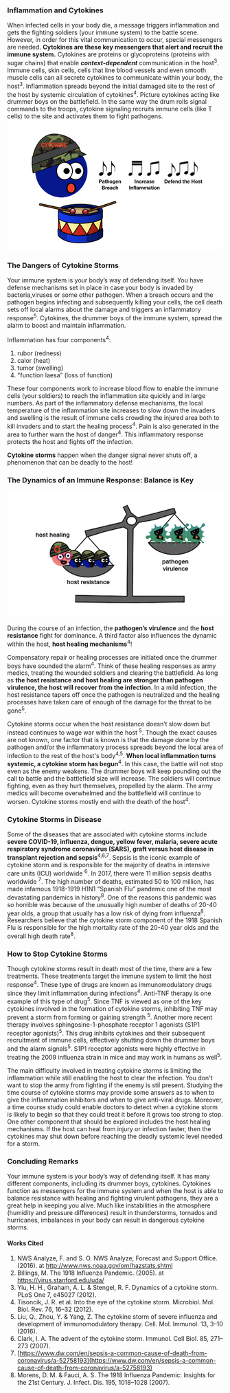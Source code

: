 ﻿


### Inflammation and Cytokines  
  
When infected cells in your body die, a message triggers inflammation and gets the fighting soldiers (your immune system) to the battle scene. However, in order for this vital communication to occur, special messengers are needed. **Cytokines are these key messengers that alert and recruit the immune system.**  Cytokines are proteins or glycoproteins (proteins with sugar chains) that enable ***context-dependent*** communication in the host<sup>3</sup>.   
Immune cells, skin cells, cells that line blood vessels and even smooth muscle cells can all secrete cytokines to communicate within your body, the host<sup>3</sup>. Inflammation spreads beyond the initial damaged site to the rest of the host by systemic circulation of cytokines<sup>4</sup>. 
Picture cytokines acting like drummer boys on the battlefield. In the same way the drum rolls signal commands to the troops, cytokine signaling recruits immune cells (like T cells) to the site and activates them to fight pathogens.  
![Cytokine Storm](./images/cytokine_stormImagessingle.jpeg)
   

### The Dangers of Cytokine Storms 
Your immune system is your body’s way of defending itself. You have defense mechanisms set in place in case your body is invaded by bacteria,viruses or some other pathogen. When a breach occurs and the pathogen begins infecting and subsequently killing your cells, the cell death sets off local alarms about the damage and triggers an inflammatory response<sup>5</sup>. Cytokines, the drummer boys of the immune system, spread the alarm to boost and maintain inflammation. 

Inflammation has four components<sup>4</sup>: 

 1. rubor (redness)
 2. calor (heat)
 3. tumor (swelling)
 4. "function laesa” (loss of function)

 These four components work to increase blood flow to enable the immune cells (your soldiers) to reach the inflammation site quickly and in large numbers.  As part of the inflammatory defense mechanisms, the local temperature of the inflammation site increases to slow down the invaders and swelling is the result of immune cells crowding the injured area both to kill invaders and to start the healing process<sup>4</sup>.  Pain is also generated in the area to further warn the host of danger<sup>4</sup>. This inflammatory response protects the host and fights off the infection. 

**Cytokine storms** happen when the danger signal never shuts off, a phenomenon that can be deadly to the host! 

### The Dynamics of an Immune Response: Balance is Key 

![Balance of Immune Response](./images/cytokine_stormImagesscale.jpeg)

During the course of an infection, the **pathogen’s virulence** and the **host resistance** fight for dominance. A third factor also influences the dynamic within the host, **host healing mechanisms**<sup>4</sup>! 

Compensatory repair or healing processes are initiated once the drummer boys have sounded the alarm<sup>4</sup>. Think of these healing responses as army medics, treating the wounded soldiers and clearing the battlefield. As long as **the host resistance and host healing are stronger than pathogen virulence, the host will recover from the infection**. In a mild infection, the host resistance tapers off once the pathogen is neutralized and the healing processes have taken care of enough of the damage for the threat to be gone<sup>5</sup>.  

Cytokine storms occur when the host resistance doesn’t slow down but instead continues to wage war within the host <sup>5</sup>. Though the exact causes are not known, one factor that is known is that the damage done by the pathogen and/or the inflammatory process spreads beyond the local area of infection to the rest of the host's body<sup>4,5</sup>. **When local inflammation turns systemic, a cytokine storm has begun**<sup>4</sup>. In this case, the battle will not stop even as the enemy weakens. The drummer boys will keep pounding out the call to battle and the battlefield size will increase. The soldiers will continue fighting, even as they hurt themselves, propelled by the alarm. The army medics will become overwhelmed and the battlefield will continue to worsen. Cytokine storms mostly end with the death of the host<sup>4</sup>.  
###  Cytokine Storms  in Disease
Some of the diseases that are associated with cytokine storms include **severe COVID-19, influenza, dengue, yellow fever, malaria, severe acute respiratory syndrome coronavirus (SARS), graft versus host disease in transplant rejection and sepsis**<sup>4,6,7</sup>. Sepsis is the iconic example of cytokine storm and is responsible for the majority of deaths in intensive care units (ICU) worldwide <sup>6</sup>.  In 2017, there were 11 million sepsis deaths worldwide <sup>7</sup>. The high number of deaths, estimated 50 to 100 million, has made infamous 1918-1919 H1N1 “Spanish Flu” pandemic one of the most devastating pandemics in history<sup>8</sup>. 
One of the reasons this pandemic was so horrible was because of the unusually high number of deaths of 20-40 year olds, a group that usually has a low risk of dying from influenza<sup>8</sup>. Researchers believe that the cytokine storm component of the 1918 Spanish Flu is responsible for the high mortality rate of the 20-40 year olds and the overall high death rate<sup>8</sup>. 

### How to Stop Cytokine Storms
  
Though cytokine storms result in death most of the time, there are a few treatments. These treatments target the immune system to limit the host response<sup>4</sup>. These type of drugs are known as immunomodulatory drugs since they limit inflammation during infections<sup>4</sup>. Anti-TNF therapy is one example of this type of drug<sup>5</sup>. Since TNF is viewed as one of the key cytokines involved in the formation of cytokine storms, inhibiting TNF may prevent a storm from forming or gaining strength <sup>5</sup>. 
Another more recent therapy involves sphingosine-1-phosphate receptor 1 agonists (S1P1 receptor agonists)<sup>5</sup>. This drug inhibits cytokines and their subsequent recruitment of immune cells, effectively shutting down the drummer boys and the alarm signals<sup>5</sup>. S1P1 receptor agonists were highly effective in treating the 2009 influenza strain in mice and may work in humans as well<sup>5</sup>.  

The main difficulty involved in treating cytokine storms is limiting the inflammation while still enabling the host to clear the infection. You don't want to stop the army from fighting if the enemy is stil present. Studying the time course of cytokine storms may provide some answers as to when to give the inflammation inhibitors and when to give anti-viral drugs. Moreover, a time course study could enable doctors to detect when a cytokine storm is likely to begin so that they could treat it before it grows too strong to stop. One other component that should be explored includes the host healing mechanisms. If the host can heal from injury or infection faster, then the cytokines may shut down before reaching the deadly systemic level needed for a storm.  

### Concluding Remarks  
Your immune system is your body’s way of defending itself. It has many different components, including its drummer boys, cytokines. Cytokines function as messengers for the immune system and when the host is able to balance resistance with healing and fighting virulent pathogens, they are a great help in keeping you alive. Much like instabilities in the atmosphere (humidity and pressure differences) result in thunderstorms, tornados and hurricanes, imbalances in your body can result in dangerous cytokine storms.  
 
 #### Works Cited  
  
1.  NWS Analyze, F. and S. O. NWS Analyze, Forecast and Support Office. (2016). at <http://www.nws.noaa.gov/om/hazstats.shtml>  
2.  Billings, M. The 1918 Influenza Pandemic. (2005). at <https://virus.stanford.edu/uda/>  
3.  Yiu, H. H., Graham, A. L. & Stengel, R. F. Dynamics of a cytokine storm. PLoS One 7, e45027 (2012).  
4.  Tisoncik, J. R. et al. Into the eye of the cytokine storm. Microbiol. Mol. Biol. Rev. 76, 16–32 (2012).  
5.  Liu, Q., Zhou, Y. & Yang, Z. The cytokine storm of severe influenza and development of immunomodulatory therapy. Cell. Mol. Immunol. 13, 3–10 (2016).  
6.  Clark, I. A. The advent of the cytokine storm. Immunol. Cell Biol. 85, 271–273 (2007).  
7. [https://www.dw.com/en/sepsis-a-common-cause-of-death-from-coronavirus/a-52758193](https://www.dw.com/en/sepsis-a-common-cause-of-death-from-coronavirus/a-52758193)
8.  Morens, D. M. & Fauci, A. S. The 1918 Influenza Pandemic: Insights for the 21st Century. J. Infect. Dis. 195, 1018–1028 (2007).
